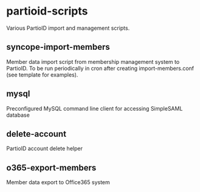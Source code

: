 partioid-scripts
================

Various PartioID import and management scripts.

## syncope-import-members

Member data import script from membership management system to PartioID.
To be run periodically in cron after creating import-members.conf (see template for examples).

## mysql

Preconfigured MySQL command line client for accessing SimpleSAML database

## delete-account

PartioID account delete helper

## o365-export-members

Member data export to Office365 system
